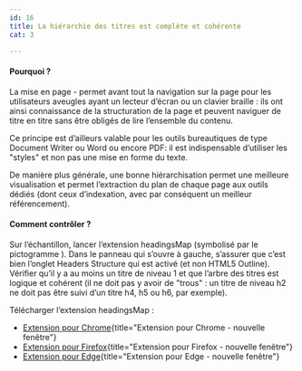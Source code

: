 ```yaml
---
id: 16
title: La hiérarchie des titres est complète et cohérente
cat: 3

---
```


#### Pourquoi ?

La mise en page - permet avant tout la navigation sur la page pour les utilisateurs aveugles ayant un lecteur d’écran ou un clavier braille : ils ont ainsi connaissance de la structuration de la page et peuvent naviguer de titre en titre sans être obligés de lire l’ensemble du contenu. 

Ce principe est d’ailleurs valable pour les outils bureautiques de type Document Writer ou Word ou encore PDF: il est indispensable d’utiliser les "styles" et non pas une mise en forme du texte. 

De manière plus générale, une bonne hiérarchisation permet une meilleure visualisation et permet l’extraction du plan de chaque page aux outils dédiés (dont ceux d’indexation, avec par conséquent un meilleur référencement).

#### Comment contrôler ?

Sur l’échantillon, lancer l’extension headingsMap (symbolisé par le pictogramme <h/>). Dans le panneau qui s’ouvre à gauche, s’assurer que c’est bien l’onglet Headers Structure qui est activé (et non HTML5 Outline). Vérifier qu’il y a au moins un titre de niveau 1 et que l’arbre des titres est logique et cohérent (il ne doit pas y avoir de "trous" : un titre de niveau h2 ne doit pas être suivi d’un titre h4, h5 ou h6, par exemple).

Télécharger l’extension headingsMap :
* [Extension pour Chrome](https://chrome.google.com/webstore/detail/wcag-color-contrast-check/plnahcmalebffmaghcpcmpaciebdhgdf){title="Extension pour Chrome - nouvelle fenêtre"}
* [Extension pour Firefox](https://addons.mozilla.org/en-US/firefox/addon/wcag-contrast-checker/){title="Extension pour Firefox - nouvelle fenêtre"}
* [Extension pour Edge](https://microsoftedge.microsoft.com/addons/detail/wcag-color-contrast-check/idahaggnlnekelhgplklhfpchbfdmkjp){title="Extension pour Edge - nouvelle fenêtre"}

